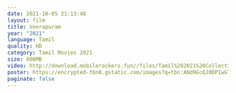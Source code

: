 ```yaml
---
date: 2021-10-05 21:13:48
layout: film
title: Veerapuram
year: "2021"
language: Tamil
quality: HD
category: Tamil Movies 2021
size: 600MB
video: http://download.mobilerockers.fun//files/Tamil%202021%20Collection/Veerapuram%20(2021)/Veerapuram%20(2021)%20Full%20Movies/Veerapuram%20(2021)%20DVDRip/Veerapuram%20(2021)%20DVDRip%20Single%20Part.mp4
poster: https://encrypted-tbn0.gstatic.com/images?q=tbn:ANd9GcQJ0DPIwGT1NNR9KnlsNG0eg3aqY4gU-7GTUw&usqp=CAU
paginate: false
---
```

